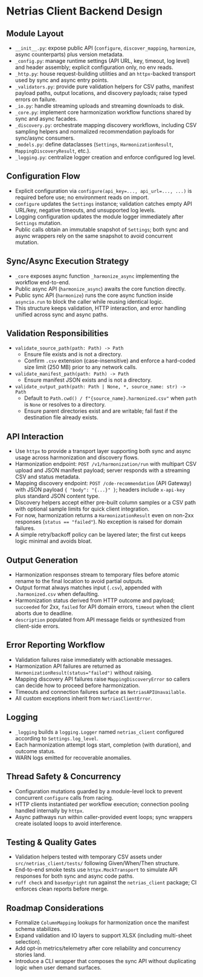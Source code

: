 # Netrias Client Backend Design

## Module Layout
- `__init__.py`: expose public API (`configure`, `discover_mapping`, `harmonize`, async counterparts) plus version metadata.
- `_config.py`: manage runtime settings (API URL, key, timeout, log level) and header assembly; explicit configuration only, no env reads.
- `_http.py`: house request-building utilities and an `httpx`-backed transport used by sync and async entry points.
- `_validators.py`: provide pure validation helpers for CSV paths, manifest payload paths, output locations, and discovery payloads; raise typed errors on failure.
- `_io.py`: handle streaming uploads and streaming downloads to disk.
- `_core.py`: implement core harmonization workflow functions shared by sync and async facades.
- `_discovery.py`: orchestrate mapping discovery workflows, including CSV sampling helpers and normalized recommendation payloads for sync/async consumers.
- `_models.py`: define dataclasses (`Settings`, `HarmonizationResult`, `MappingDiscoveryResult`, etc.).
- `_logging.py`: centralize logger creation and enforce configured log level.

## Configuration Flow
- Explicit configuration via `configure(api_key=..., api_url=..., ...)` is required before use; no environment reads on import.
- `configure` updates the `Settings` instance; validation catches empty API URL/key, negative timeouts, and unsupported log levels.
- Logging configuration updates the module logger immediately after `Settings` mutation.
- Public calls obtain an immutable snapshot of `Settings`; both sync and async wrappers rely on the same snapshot to avoid concurrent mutation.

## Sync/Async Execution Strategy
- `_core` exposes async function `_harmonize_async` implementing the workflow end-to-end.
- Public async API (`harmonize_async`) awaits the core function directly.
- Public sync API (`harmonize`) runs the core async function inside `asyncio.run` to block the caller while reusing identical logic.
- This structure keeps validation, HTTP interaction, and error handling unified across sync and async paths.

## Validation Responsibilities
- `validate_source_path(path: Path) -> Path`
  - Ensure file exists and is not a directory.
  - Confirm `.csv` extension (case-insensitive) and enforce a hard-coded size limit (250 MB) prior to any network calls.
- `validate_manifest_path(path: Path) -> Path`
  - Ensure manifest JSON exists and is not a directory.
- `validate_output_path(path: Path | None, *, source_name: str) -> Path`
  - Default to `Path.cwd() / f"{source_name}.harmonized.csv"` when `path` is `None` or resolves to a directory.
  - Ensure parent directories exist and are writable; fail fast if the destination file already exists.

## API Interaction
- Use `httpx` to provide a transport layer supporting both sync and async usage across harmonization and discovery flows.
- Harmonization endpoint: `POST /v1/harmonization/run` with multipart CSV upload and JSON manifest payload; server responds with a streaming CSV and status metadata.
- Mapping discovery endpoint: `POST /cde-recommendation` (API Gateway) with JSON payload `{ "body": "{...}" }`; headers include `x-api-key` plus standard JSON content type.
- Discovery helpers accept either pre-built column samples or a CSV path with optional sample limits for quick client integration.
- For now, harmonization returns a `HarmonizationResult` even on non-2xx responses (`status == "failed"`). No exception is raised for domain failures.
- A simple retry/backoff policy can be layered later; the first cut keeps logic minimal and avoids bloat.

## Output Generation
- Harmonization responses stream to temporary files before atomic rename to the final location to avoid partial outputs.
- Output format always matches input (`.csv`), appended with `.harmonized.csv` when defaulting.
- Harmonization status derived from HTTP outcome and payload; `succeeded` for 2xx, `failed` for API domain errors, `timeout` when the client aborts due to deadline.
- `description` populated from API message fields or synthesized from client-side errors.

## Error Reporting Workflow
- Validation failures raise immediately with actionable messages.
- Harmonization API failures are returned as `HarmonizationResult(status="failed")` without raising.
- Mapping discovery API failures raise `MappingDiscoveryError` so callers can decide how to proceed before harmonization.
- Timeouts and connection failures surface as `NetriasAPIUnavailable`.
- All custom exceptions inherit from `NetriasClientError`.

## Logging
- `_logging` builds a `logging.Logger` named `netrias_client` configured according to `Settings.log_level`.
- Each harmonization attempt logs start, completion (with duration), and outcome status.
- WARN logs emitted for recoverable anomalies.

## Thread Safety & Concurrency
- Configuration mutations guarded by a module-level lock to prevent concurrent `configure` calls from racing.
- HTTP clients instantiated per workflow execution; connection pooling handled internally by `httpx`.
- Async pathways run within caller-provided event loops; sync wrappers create isolated loops to avoid interference.

## Testing & Quality Gates
- Validation helpers tested with temporary CSV assets under `src/netrias_client/tests/` following Given/When/Then structure.
- End-to-end smoke tests use `httpx.MockTransport` to simulate API responses for both sync and async code paths.
- `ruff check` and `basedpyright` run against the `netrias_client` package; CI enforces clean reports before merge.

## Roadmap Considerations
- Formalize `ColumnMapping` lookups for harmonization once the manifest schema stabilizes.
- Expand validation and IO layers to support XLSX (including multi-sheet selection).
- Add opt-in metrics/telemetry after core reliability and concurrency stories land.
- Introduce a CLI wrapper that composes the sync API without duplicating logic when user demand surfaces.
